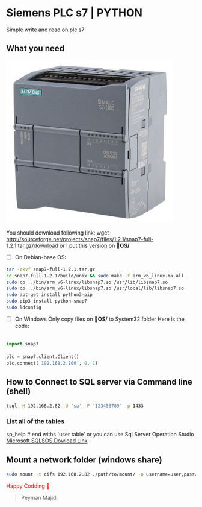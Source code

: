 # Siemens PLC s7 | PYTHON
Simple write and read  on plc s7

## What you need

![plc](Modules/s7.jpg)

You should download following link:
wget http://sourceforge.net/projects/snap7/files/1.2.1/snap7-full-1.2.1.tar.gz/download
or I put this version on 📂**OS/** 

- [ ] On Debian-base OS:
```bash
tar -zxvf snap7-full-1.2.1.tar.gz
cd snap7-full-1.2.1/build/unix && sudo make -f arm_v6_linux.mk all
sudo cp ../bin/arm_v6-linux/libsnap7.so /usr/lib/libsnap7.so
sudo cp ../bin/arm_v6-linux/libsnap7.so /usr/local/lib/libsnap7.so
sudo apt-get install python3-pip
sudo pip3 install python-snap7
sudo ldconfig
```

- [ ] On Windows Only copy files on 📂**OS/** to System32 folder
Here is the code:

```python

import snap7

plc = snap7.client.Client()
plc.connect('192.168.2.100', 0, 1)

```


## How to Connect to SQL server via Command line (shell)
```bash
tsql -H 192.168.2.82 -U 'sa' -P '123456789' -p 1433
```
### List all of the tables
sp_help # end withs 'user table'
or you can use Sql Server Operation Studio
[Microsoft SQLSOS Dowload Link](https://docs.microsoft.com/en-us/sql/azure-data-studio/download?view=sql-server-linux-2017)

## Mount a network folder (windows share)
```bash
sudo mount -t cifs 192.168.2.82 ./path/to/mount/ -o username=user,password=1
```


<span style="color:red">Happy Codding 🍓</span>

> Peyman Majidi 
